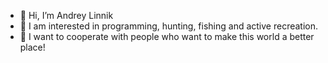 - 👋  Hi, I’m Andrey Linnik
- 👀  I am interested in programming, hunting, fishing and active recreation.
- 💞️  I want to cooperate with people who want to make this world a better place!
